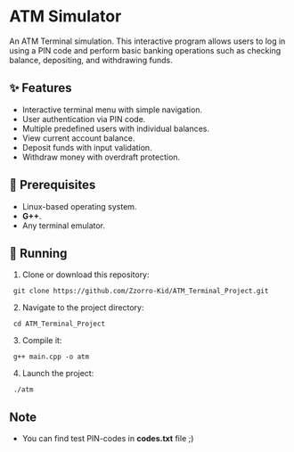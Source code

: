 # ATM Simulator 

An ATM Terminal simulation. This interactive program allows users to log in using a PIN code and perform basic banking operations such as checking balance, depositing, and withdrawing funds.


## ✨ Features

 - Interactive terminal menu with simple navigation.
 - User authentication via PIN code.
 - Multiple predefined users with individual balances.
 - View current account balance.
 - Deposit funds with input validation.
 - Withdraw money with overdraft protection. 


## 🔧 Prerequisites

 - Linux-based operating system.
 - **G++**.
 - Any terminal emulator.


## 🚀 Running

   1. Clone or download this repository:
 
     git clone https://github.com/Zzorro-Kid/ATM_Terminal_Project.git

   2. Navigate to the project directory:

     cd ATM_Terminal_Project
    
   3. Compile it:

     g++ main.cpp -o atm
    
   4. Launch the project:

     ./atm


##  Note

- You can find test PIN-codes in **codes.txt** file ;)

   
